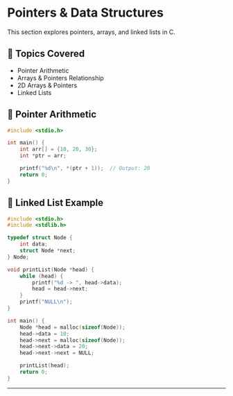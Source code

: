 # Pointers & Data Structures  

This section explores pointers, arrays, and linked lists in C.  

## 📌 Topics Covered  

- Pointer Arithmetic  
- Arrays & Pointers Relationship  
- 2D Arrays & Pointers  
- Linked Lists  

## 🔹 Pointer Arithmetic  

```c
#include <stdio.h>

int main() {
    int arr[] = {10, 20, 30};
    int *ptr = arr;

    printf("%d\n", *(ptr + 1));  // Output: 20
    return 0;
}
```

## 🔹 Linked List Example  

```c
#include <stdio.h>
#include <stdlib.h>

typedef struct Node {
    int data;
    struct Node *next;
} Node;

void printList(Node *head) {
    while (head) {
        printf("%d -> ", head->data);
        head = head->next;
    }
    printf("NULL\n");
}

int main() {
    Node *head = malloc(sizeof(Node));
    head->data = 10;
    head->next = malloc(sizeof(Node));
    head->next->data = 20;
    head->next->next = NULL;

    printList(head);
    return 0;
}
```
---
